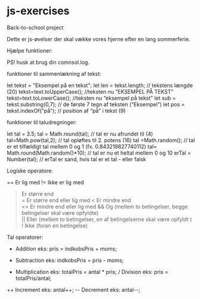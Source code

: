 # js-exercises
Back-to-school project

Dette er js-øvelser der skal vække vores hjerne efter en lang sommerferie. 


Hjælpe funktioner:

PS! husk at brug din comnsol.log.

funktioner til sammenlækning af tekst:

let tekst = "Eksempel på en tekst";
let len = tekst.length; // tekstens længde (20)
tekst=text.toUpperCase(); //teksten nu “EKSEMPEL PÅ TEKST”
tekst=text.toLowerCase(); //teksten nu “eksempel på tekst”
let sub = tekst.substring(0,7); // de første 7 tegn af teksten (“Eksempel”)
let pos = tekst.indexOf("på"); // position af “på” i tekst (9)


funktioner til taludregninger:

let tal = 3.5;
tal = Math.round(tal); // tal er nu afrundet til (4)
tal=Math.pow(tal,2); // tal opløftes til 2. potens (16)
tal =Math.random(); // tal er et tilfældigt tal mellem 0 og 1 (fx. 0.843219827740112)
tal= Math.round(Math.random()*10); // tal er nu et heltal mellem 0 og 10
erTal = Number(tal); // erTal er sand, hvis tal er et tal - eller falsk

Logiske operatore:

== 	Er lig med 
!= 	Ikke er lig med			
> 	Er større end			 
>= 	Er større end eller lig med	
< 	Er mindre end 			
<= 	Er mindre end eller lig med	
&& 	Og (mellem to betingelser, begge betingelser skal være opfyldte)			
|| 	Eller (mellem to betingelser, en af betingelserne skal være opfyldt )				
! 	Ikke (foran en betingelse)


Tal operatorer:

+ Addition 
eks: 		pris = indkobsPris + moms;
- Subtraction
eks: 		indkobsPris = pris - moms;
* Multiplication
eks: 		totalPris = antal * pris;
/ Division
eks: 		pris = totalPris/antal;

++ Increment
eks: 		antal++;
-- Decrement
eks: 		antal--;